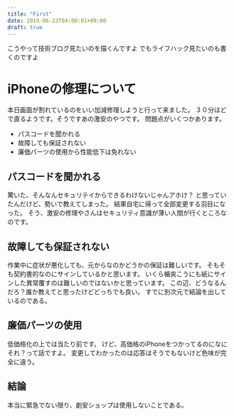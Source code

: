 ```yaml
---
title: "First"
date: 2019-06-23T04:00:01+09:00
draft: true 
---
```


こうやって技術ブログ見たいのを描くんですよ
でもライフハック見たいのも書くのですよ

# iPhoneの修理について
本日画面が割れているのをいい加減修理しようと行って来ました。
３０分ほどで直るようです。そうですあの激安のやつです。
問題点がいくつかあります。

* パスコードを聞かれる
* 故障しても保証されない
* 廉価パーツの使用から性能低下は免れない


## パスコードを聞かれる
驚いた、そんなんセキュリテイからできるわけないじゃんアホけ？
と思っていたんだけど、勢いで教えてしまった。
結果自宅に帰って全部変更する羽目になった。
そう、激安の修理やさんはセキュリティ意識が薄い人間が行くところなのです。

## 故障しても保証されない
作業中に症状が悪化しても、元からなのかどうかの保証は難しいです。
そもそも契約書的なのにサインしているかと思います。
いくら楯突こうにも紙にサインした異常覆すのは難しいのではないかと思っています。
この辺、どうなるんだろ？誰か教えてと思ったけどどっちでも良い。
すでに別次元で結論を出しているのである。

## 廉価パーツの使用
低価格化の上では当たり前です。
けど、高価格のiPhoneをつかってるのになにそれ？って話ですよ。
変更してわかったのは応答はそうでもないけど色味が完全に違う。

## 結論
本当に緊急でない限り、劇安ショップは使用しないことである。

